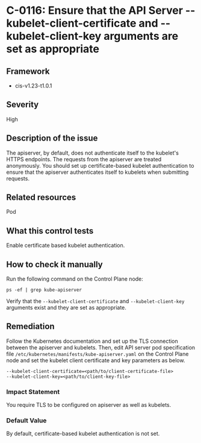 # C-0116: Ensure that the API Server --kubelet-client-certificate and --kubelet-client-key arguments are set as appropriate

## Framework
* cis-v1.23-t1.0.1
 
## Severity
High

## Description of the issue
The apiserver, by default, does not authenticate itself to the kubelet's HTTPS endpoints. The requests from the apiserver are treated anonymously. You should set up certificate-based kubelet authentication to ensure that the apiserver authenticates itself to kubelets when submitting requests.
 
## Related resources
Pod
 
## What this control tests 
Enable certificate based kubelet authentication.
 
## How to check it manually 
Run the following command on the Control Plane node:

 
```
ps -ef | grep kube-apiserver

```
 Verify that the `--kubelet-client-certificate` and `--kubelet-client-key` arguments exist and they are set as appropriate.
 
## Remediation
Follow the Kubernetes documentation and set up the TLS connection between the apiserver and kubelets. Then, edit API server pod specification file `/etc/kubernetes/manifests/kube-apiserver.yaml` on the Control Plane node and set the kubelet client certificate and key parameters as below.

 
```
--kubelet-client-certificate=<path/to/client-certificate-file>
--kubelet-client-key=<path/to/client-key-file>

```
 
### Impact Statement
You require TLS to be configured on apiserver as well as kubelets.
 
### Default Value
By default, certificate-based kubelet authentication is not set.
 
